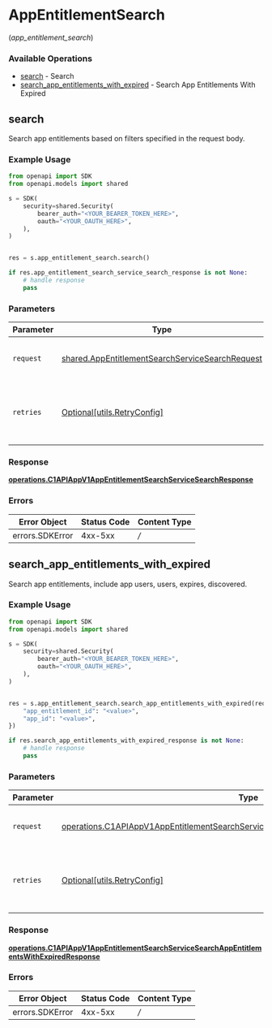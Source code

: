 # AppEntitlementSearch
(*app_entitlement_search*)

### Available Operations

* [search](#search) - Search
* [search_app_entitlements_with_expired](#search_app_entitlements_with_expired) - Search App Entitlements With Expired

## search

Search app entitlements based on filters specified in the request body.

### Example Usage

```python
from openapi import SDK
from openapi.models import shared

s = SDK(
    security=shared.Security(
        bearer_auth="<YOUR_BEARER_TOKEN_HERE>",
        oauth="<YOUR_OAUTH_HERE>",
    ),
)


res = s.app_entitlement_search.search()

if res.app_entitlement_search_service_search_response is not None:
    # handle response
    pass

```

### Parameters

| Parameter                                                                                                          | Type                                                                                                               | Required                                                                                                           | Description                                                                                                        |
| ------------------------------------------------------------------------------------------------------------------ | ------------------------------------------------------------------------------------------------------------------ | ------------------------------------------------------------------------------------------------------------------ | ------------------------------------------------------------------------------------------------------------------ |
| `request`                                                                                                          | [shared.AppEntitlementSearchServiceSearchRequest](../../models/shared/appentitlementsearchservicesearchrequest.md) | :heavy_check_mark:                                                                                                 | The request object to use for the request.                                                                         |
| `retries`                                                                                                          | [Optional[utils.RetryConfig]](../../models/utils/retryconfig.md)                                                   | :heavy_minus_sign:                                                                                                 | Configuration to override the default retry behavior of the client.                                                |


### Response

**[operations.C1APIAppV1AppEntitlementSearchServiceSearchResponse](../../models/operations/c1apiappv1appentitlementsearchservicesearchresponse.md)**
### Errors

| Error Object    | Status Code     | Content Type    |
| --------------- | --------------- | --------------- |
| errors.SDKError | 4xx-5xx         | */*             |

## search_app_entitlements_with_expired

Search app entitlements, include app users, users, expires, discovered.

### Example Usage

```python
from openapi import SDK
from openapi.models import shared

s = SDK(
    security=shared.Security(
        bearer_auth="<YOUR_BEARER_TOKEN_HERE>",
        oauth="<YOUR_OAUTH_HERE>",
    ),
)


res = s.app_entitlement_search.search_app_entitlements_with_expired(request={
    "app_entitlement_id": "<value>",
    "app_id": "<value>",
})

if res.search_app_entitlements_with_expired_response is not None:
    # handle response
    pass

```

### Parameters

| Parameter                                                                                                                                                                                          | Type                                                                                                                                                                                               | Required                                                                                                                                                                                           | Description                                                                                                                                                                                        |
| -------------------------------------------------------------------------------------------------------------------------------------------------------------------------------------------------- | -------------------------------------------------------------------------------------------------------------------------------------------------------------------------------------------------- | -------------------------------------------------------------------------------------------------------------------------------------------------------------------------------------------------- | -------------------------------------------------------------------------------------------------------------------------------------------------------------------------------------------------- |
| `request`                                                                                                                                                                                          | [operations.C1APIAppV1AppEntitlementSearchServiceSearchAppEntitlementsWithExpiredRequest](../../models/operations/c1apiappv1appentitlementsearchservicesearchappentitlementswithexpiredrequest.md) | :heavy_check_mark:                                                                                                                                                                                 | The request object to use for the request.                                                                                                                                                         |
| `retries`                                                                                                                                                                                          | [Optional[utils.RetryConfig]](../../models/utils/retryconfig.md)                                                                                                                                   | :heavy_minus_sign:                                                                                                                                                                                 | Configuration to override the default retry behavior of the client.                                                                                                                                |


### Response

**[operations.C1APIAppV1AppEntitlementSearchServiceSearchAppEntitlementsWithExpiredResponse](../../models/operations/c1apiappv1appentitlementsearchservicesearchappentitlementswithexpiredresponse.md)**
### Errors

| Error Object    | Status Code     | Content Type    |
| --------------- | --------------- | --------------- |
| errors.SDKError | 4xx-5xx         | */*             |
